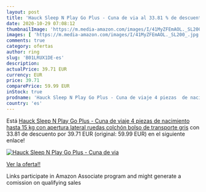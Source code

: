 ```yaml
---
layout: post
title: 'Hauck Sleep N Play Go Plus - Cuna de via al 33.81 % de descuento'
date: 2020-10-29 07:08:12
thumbnailImage: 'https://m.media-amazon.com/images/I/41MyZFEmAOL._SL200_.jpg'
images: [ 'https://m.media-amazon.com/images/I/41MyZFEmAOL._SL200_.jpg' ]
comments: true
category: ofertas
author: ring
slug: 'B01LRUX1DE-es'
description:
actualPrice: 39.71 EUR
currency: EUR
price: 39.71
comparePrice: 59.99 EUR
inStock: true
prodname: 'Hauck Sleep N Play Go Plus - Cuna de viaje 4 piezas  de nacimiento hasta 15 kg  con apertura lateral  ruedas  colchón  bolso de transporte  gris'
country: 'es'
---
```


Está [Hauck Sleep N Play Go Plus - Cuna de viaje 4 piezas  de nacimiento hasta 15 kg  con apertura lateral  ruedas  colchón  bolso de transporte  gris](https://www.amazon.es/dp/B01LRUX1DE/?tag=tolees-21) con 33.81 de descuento por 39.71 EUR (original: 59.99 EUR) en el siguiente enlace!

[![Hauck Sleep N Play Go Plus - Cuna de via](https://m.media-amazon.com/images/I/41MyZFEmAOL._SL200_.jpg)](https://www.amazon.es/dp/B01LRUX1DE/?tag=tolees-21)

[Ver la oferta!!](https://www.amazon.es/dp/B01LRUX1DE/?tag=tolees-21)

Links participate in Amazon Associate program and might generate a comission on qualifying sales


